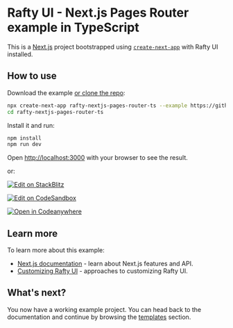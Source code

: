 # Rafty UI - Next.js Pages Router example in TypeScript

This is a [Next.js](https://nextjs.org/) project bootstrapped using [`create-next-app`](https://github.com/vercel/next.js/tree/canary/packages/create-next-app) with Rafty UI installed.

## How to use

Download the example [or clone the repo](https://github.com/rhinobase/raftyui):

<!-- #default-branch-switch -->

```bash
npx create-next-app rafty-nextjs-pages-router-ts --example https://github.com/rhinobase/raftyui/tree/main/examples/rafty-nextjs-pages-router-ts
cd rafty-nextjs-pages-router-ts
```

Install it and run:

```bash
npm install
npm run dev
```

Open [http://localhost:3000](http://localhost:3000) with your browser to see the result.

or:

<!-- #default-branch-switch -->

[![Edit on StackBlitz](https://developer.stackblitz.com/img/open_in_stackblitz.svg)](https://stackblitz.com/github/rhinobase/raftyui/tree/main/examples/rafty-nextjs-pages-router-ts)

[![Edit on CodeSandbox](https://codesandbox.io/static/img/play-codesandbox.svg)](https://codesandbox.io/s/github/rhinobase/raftyui/tree/main/examples/rafty-nextjs-pages-router-ts)

[![Open in Codeanywhere](https://codeanywhere.com/img/open-in-codeanywhere-btn.svg)](https://app.codeanywhere.com/#https://github.com/rhinobase/raftyui)

## Learn more

To learn more about this example:

- [Next.js documentation](https://nextjs.org/docs) - learn about Next.js features and API.
- [Customizing Rafty UI](https://rafty.rhinobase.io) - approaches to customizing Rafty UI.

## What's next?

<!-- #default-branch-switch -->

You now have a working example project.
You can head back to the documentation and continue by browsing the [templates](https://rafty.rhinobase.io/docs/examples) section.
